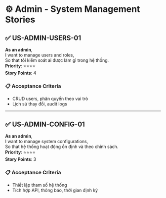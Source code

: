 # ⚙️ Admin - System Management Stories

## ✅ US-ADMIN-USERS-01

**As an admin**,  
I want to manage users and roles,  
So that tôi kiểm soát ai được làm gì trong hệ thống.  
**Priority**: ⭐⭐⭐⭐  
**Story Points**: 4

### 📋 Acceptance Criteria

- CRUD users, phân quyền theo vai trò
- Lịch sử thay đổi, audit logs

---

## ✅ US-ADMIN-CONFIG-01

**As an admin**,  
I want to manage system configurations,  
So that hệ thống hoạt động ổn định và theo chính sách.  
**Priority**: ⭐⭐⭐⭐  
**Story Points**: 3

### 📋 Acceptance Criteria

- Thiết lập tham số hệ thống
- Tích hợp API, thông báo, thời gian định kỳ
